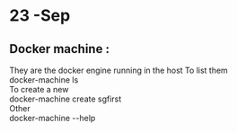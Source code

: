 
# 23 -Sep  
## Docker machine :  
They are the docker engine running in the host
To list them  
docker-machine ls  
To create a new  
docker-machine create sgfirst  
Other  
docker-machine --help  
